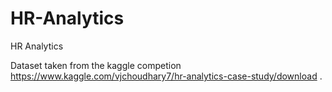 # HR-Analytics
HR Analytics

Dataset taken from the kaggle competion https://www.kaggle.com/vjchoudhary7/hr-analytics-case-study/download .
